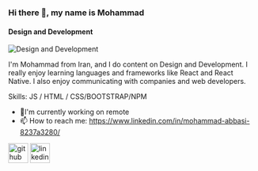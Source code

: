 ### Hi there 👋, my name is Mohammad
#### Design and Development
![Design and Development](https://media.licdn.com/dms/image/D4E16AQGIqDtMjDKPwg/profile-displaybackgroundimage-shrink_350_1400/0/1687635465629?e=1699488000&v=beta&t=8e5MWUel7roIcJDW8k34uqJsLmQCXRdmbf3wzXrpE94)

I'm Mohammad from Iran, and I do content on Design and Development. I really enjoy learning languages and frameworks like React and React Native. I also enjoy communicating with companies and web developers.

Skills:   JS / HTML / CSS/BOOTSTRAP/NPM

- 🔭I'm currently working on remote 
- 📫 How to reach me: https://www.linkedin.com/in/mohammad-abbasi-8237a3280/ 


[<img src='https://cdn.jsdelivr.net/npm/simple-icons@3.0.1/icons/github.svg' alt='github' height='40'>](https://github.com/ )  [<img src='https://cdn.jsdelivr.net/npm/simple-icons@3.0.1/icons/linkedin.svg' alt='linkedin' height='40'>](https://www.linkedin.com/feed/)  

